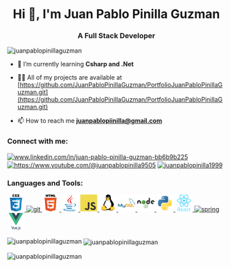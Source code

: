 <h1 align="center">Hi 👋, I'm Juan Pablo Pinilla Guzman</h1>
<h3 align="center">A Full Stack Developer</h3>

<p align="left"> <img src="https://komarev.com/ghpvc/?username=juanpablopinillaguzman&label=Profile%20views&color=0e75b6&style=flat" alt="juanpablopinillaguzman" /> </p>

- 🌱 I’m currently learning **Csharp and .Net**

- 👨‍💻 All of my projects are available at [https://github.com/JuanPabloPinillaGuzman/PortfolioJuanPabloPinillaGuzman.git](https://github.com/JuanPabloPinillaGuzman/PortfolioJuanPabloPinillaGuzman.git)

- 📫 How to reach me **juanpablopiinilla@gmail.com**

<h3 align="left">Connect with me:</h3>
<p align="left">
<a href="https://linkedin.com/in/www.linkedin.com/in/juan-pablo-pinilla-guzman-bb6b9b225" target="blank"><img align="center" src="https://raw.githubusercontent.com/rahuldkjain/github-profile-readme-generator/master/src/images/icons/Social/linked-in-alt.svg" alt="www.linkedin.com/in/juan-pablo-pinilla-guzman-bb6b9b225" height="30" width="40" /></a>
<a href="https://www.youtube.com/c/https://www.youtube.com/@juanpablopinilla9505" target="blank"><img align="center" src="https://raw.githubusercontent.com/rahuldkjain/github-profile-readme-generator/master/src/images/icons/Social/youtube.svg" alt="https://www.youtube.com/@juanpablopinilla9505" height="30" width="40" /></a>
<a href="https://discord.gg/juanpablopinilla1999" target="blank"><img align="center" src="https://raw.githubusercontent.com/rahuldkjain/github-profile-readme-generator/master/src/images/icons/Social/discord.svg" alt="juanpablopinilla1999" height="30" width="40" /></a>
</p>

<h3 align="left">Languages and Tools:</h3>
<p align="left"> <a href="https://www.w3schools.com/css/" target="_blank" rel="noreferrer"> <img src="https://raw.githubusercontent.com/devicons/devicon/master/icons/css3/css3-original-wordmark.svg" alt="css3" width="40" height="40"/> </a> <a href="https://git-scm.com/" target="_blank" rel="noreferrer"> <img src="https://www.vectorlogo.zone/logos/git-scm/git-scm-icon.svg" alt="git" width="40" height="40"/> </a> <a href="https://www.w3.org/html/" target="_blank" rel="noreferrer"> <img src="https://raw.githubusercontent.com/devicons/devicon/master/icons/html5/html5-original-wordmark.svg" alt="html5" width="40" height="40"/> </a> <a href="https://www.java.com" target="_blank" rel="noreferrer"> <img src="https://raw.githubusercontent.com/devicons/devicon/master/icons/java/java-original.svg" alt="java" width="40" height="40"/> </a> <a href="https://developer.mozilla.org/en-US/docs/Web/JavaScript" target="_blank" rel="noreferrer"> <img src="https://raw.githubusercontent.com/devicons/devicon/master/icons/javascript/javascript-original.svg" alt="javascript" width="40" height="40"/> </a> <a href="https://www.linux.org/" target="_blank" rel="noreferrer"> <img src="https://raw.githubusercontent.com/devicons/devicon/master/icons/linux/linux-original.svg" alt="linux" width="40" height="40"/> </a> <a href="https://www.mysql.com/" target="_blank" rel="noreferrer"> <img src="https://raw.githubusercontent.com/devicons/devicon/master/icons/mysql/mysql-original-wordmark.svg" alt="mysql" width="40" height="40"/> </a> <a href="https://nodejs.org" target="_blank" rel="noreferrer"> <img src="https://raw.githubusercontent.com/devicons/devicon/master/icons/nodejs/nodejs-original-wordmark.svg" alt="nodejs" width="40" height="40"/> </a> <a href="https://www.python.org" target="_blank" rel="noreferrer"> <img src="https://raw.githubusercontent.com/devicons/devicon/master/icons/python/python-original.svg" alt="python" width="40" height="40"/> </a> <a href="https://reactjs.org/" target="_blank" rel="noreferrer"> <img src="https://raw.githubusercontent.com/devicons/devicon/master/icons/react/react-original-wordmark.svg" alt="react" width="40" height="40"/> </a> <a href="https://spring.io/" target="_blank" rel="noreferrer"> <img src="https://www.vectorlogo.zone/logos/springio/springio-icon.svg" alt="spring" width="40" height="40"/> </a> <a href="https://vuejs.org/" target="_blank" rel="noreferrer"> <img src="https://raw.githubusercontent.com/devicons/devicon/master/icons/vuejs/vuejs-original-wordmark.svg" alt="vuejs" width="40" height="40"/> </a> </p>

<p><img align="left" src="https://github-readme-stats.vercel.app/api/top-langs?username=juanpablopinillaguzman&show_icons=true&locale=en&layout=compact" alt="juanpablopinillaguzman" /></p>

<p>&nbsp;<img align="center" src="https://github-readme-stats.vercel.app/api?username=juanpablopinillaguzman&show_icons=true&locale=en" alt="juanpablopinillaguzman" /></p>

<p><img align="center" src="https://github-readme-streak-stats.herokuapp.com/?user=juanpablopinillaguzman&" alt="juanpablopinillaguzman" /></p>

